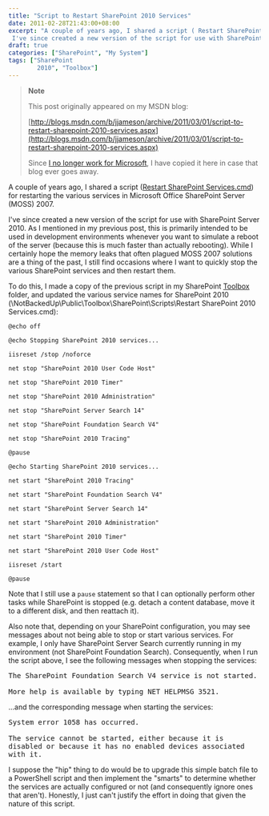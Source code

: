```yaml
---
title: "Script to Restart SharePoint 2010 Services"
date: 2011-02-28T21:43:00+08:00
excerpt: "A couple of years ago, I shared a script ( Restart SharePoint Services.cmd ) for restarting the various services in Microsoft Office SharePoint Server (MOSS) 2007. 
 I've since created a new version of the script for use with SharePoint Server 2010...."
draft: true
categories: ["SharePoint", "My System"]
tags: ["SharePoint 
		2010", "Toolbox"]
---
```


> **Note**
> 
> 
> 	This post originally appeared on my MSDN blog:  
>   
> 
> 
> [http://blogs.msdn.com/b/jjameson/archive/2011/03/01/script-to-restart-sharepoint-2010-services.aspx](http://blogs.msdn.com/b/jjameson/archive/2011/03/01/script-to-restart-sharepoint-2010-services.aspx)
> 
> 
> Since
> 	[I no longer work for Microsoft](/blog/jjameson/2011/09/02/last-day-with-microsoft), I have copied it here in case that blog 
> 	ever goes away.


A couple of years ago, I shared a script ([Restart 
SharePoint Services.cmd](/blog/jjameson/2009/03/26/script-to-restart-sharepoint-services)) for restarting the various services in Microsoft Office  SharePoint Server (MOSS) 2007.

I've since created a new version of the script for use with SharePoint Server  2010. As I mentioned in my previous post, this is primarily intended to be used  in development environments whenever you want to simulate a reboot of the server  (because this is much faster than actually rebooting). While I certainly hope the  memory leaks that often plagued MOSS 2007 solutions are a thing of the past, I still  find occasions where I want to quickly stop the various SharePoint services and  then restart them.

To do this, I made a copy of the previous script in my SharePoint [Toolbox](/blog/jjameson/2007/03/22/backedup-and-notbackedup)  folder, and updated the various service names for SharePoint 2010 (\NotBackedUp\Public\Toolbox\SharePoint\Scripts\Restart  SharePoint 2010 Services.cmd):



    @echo off
    
    @echo Stopping SharePoint 2010 services...
    
    iisreset /stop /noforce
    
    net stop "SharePoint 2010 User Code Host"
    
    net stop "SharePoint 2010 Timer"
    
    net stop "SharePoint 2010 Administration"
    
    net stop "SharePoint Server Search 14"
    
    net stop "SharePoint Foundation Search V4"
    
    net stop "SharePoint 2010 Tracing"
    
    @pause
    
    @echo Starting SharePoint 2010 services...
    
    net start "SharePoint 2010 Tracing"
    
    net start "SharePoint Foundation Search V4"
    
    net start "SharePoint Server Search 14"
    
    net start "SharePoint 2010 Administration"
    
    net start "SharePoint 2010 Timer"
    
    net start "SharePoint 2010 User Code Host"
    
    iisreset /start
    
    @pause



Note that I still use a `pause` statement so that I can optionally  perform other tasks while SharePoint is stopped (e.g. detach a content database,  move it to a different disk, and then reattach it).

Also note that, depending on your SharePoint configuration, you may see messages  about not being able to stop or start various services. For example, I only have  SharePoint Server Search currently running in my environment (not SharePoint Foundation  Search). Consequently, when I run the script above, I see the following messages  when stopping the services:

<samp>The SharePoint Foundation Search V4 service is not started.<br><br>More help is available by typing NET HELPMSG 3521.</samp>

...and the corresponding message when starting the services:

<samp>System error 1058 has occurred.<br><br>The service cannot be started, either because it is disabled or because it has no enabled devices associated with it.</samp>

I suppose the "hip" thing to do would be to upgrade this simple batch file to  a PowerShell script and then implement the "smarts" to determine whether the services  are actually configured or not (and consequently ignore ones that aren't). Honestly,  I just can't justify the effort in doing that given the nature of this script.

